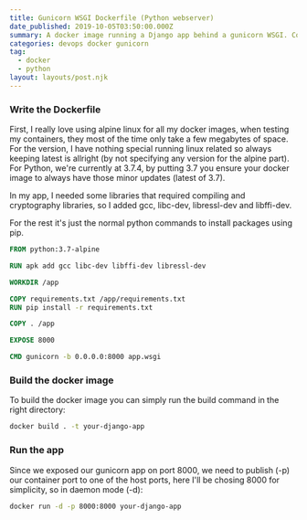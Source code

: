 ```yaml
---
title: Gunicorn WSGI Dockerfile (Python webserver)
date_published: 2019-10-05T03:50:00.000Z
summary: A docker image running a Django app behind a gunicorn WSGI. Could also work with any other python webapp.
categories: devops docker gunicorn
tag:
  - docker
  - python
layout: layouts/post.njk
---
```


### Write the Dockerfile
First, I really love using alpine linux for all my docker images, when testing my containers,
they most of the time only take a few megabytes of space. For the version, I have nothing special running linux related so always
keeping latest is allright (by not specifying any version for the alpine part). For Python, we're currently at 3.7.4, by putting 3.7
you ensure your docker image to always have those minor updates (latest of 3.7).

In my app, I needed some libraries that required compiling and cryptography libraries, so I added gcc,
libc-dev, libressl-dev and libffi-dev.

For the rest it's just the normal python commands to install packages using pip.


```dockerfile
FROM python:3.7-alpine

RUN apk add gcc libc-dev libffi-dev libressl-dev

WORKDIR /app

COPY requirements.txt /app/requirements.txt
RUN pip install -r requirements.txt

COPY . /app

EXPOSE 8000

CMD gunicorn -b 0.0.0.0:8000 app.wsgi
```

### Build the docker image
To build the docker image you can simply run the build command in the right directory:
```bash
docker build . -t your-django-app
```

### Run the app
Since we exposed our gunicorn app on port 8000, we need to publish (-p) our container port to one of the host ports,
here I'll be chosing 8000 for simplicity, so in daemon mode (-d):
```bash
docker run -d -p 8000:8000 your-django-app
```
